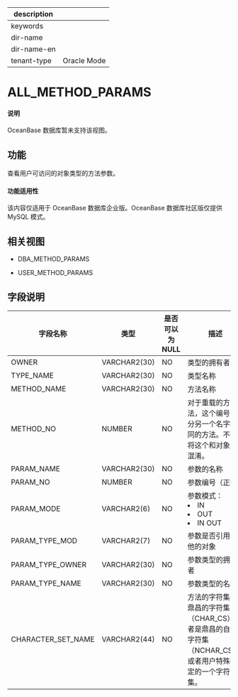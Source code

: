 |description||
|---|---|
|keywords||
|dir-name||
|dir-name-en||
|tenant-type|Oracle Mode|

# ALL_METHOD_PARAMS 


  <main id="notice" type='explain'>
    <h4>说明</h4>
    <p>OceanBase 数据库暂未支持该视图。</p>
  </main>

## 功能 


查看用户可访问的对象类型的方法参数。

  <main id="notice" >
    <h4>功能适用性</h4>
    <p>该内容仅适用于 OceanBase 数据库企业版。OceanBase 数据库社区版仅提供 MySQL 模式。</p>
  </main>

## 相关视图 


* DBA_METHOD_PARAMS

  

* USER_METHOD_PARAMS

  




字段说明 
-------------



|      **字段名称**      |    **类型**    | **是否可以为 NULL** |                                                                                **描述**                                                                                |
|--------------------|--------------|----------------|----------------------------------------------------------------------------------------------------------------------------------------------------------------------|
| OWNER              | VARCHAR2(30) | NO             | 类型的拥有者                                                                            |
| TYPE_NAME          | VARCHAR2(30) | NO             | 类型名称                                                                              |
| METHOD_NAME        | VARCHAR2(30) | NO             | 方法名称                                                                              |
| METHOD_NO          | NUMBER       | NO             | 对于重载的方法，这个编号区分另一个名字相同的方法。不要将这个和对象 ID 混淆。                                          |
| PARAM_NAME         | VARCHAR2(30) | NO             | 参数的名称                                                                             |
| PARAM_NO           | NUMBER       | NO             | 参数编号（正数）                                                                          |
| PARAM_MODE         | VARCHAR2(6)  | NO             | 参数模式： <li> IN   <li> OUT   <li> IN OUT    |
| PARAM_TYPE_MOD     | VARCHAR2(7)  | NO             | 参数是否引用其他的对象                                                                       |
| PARAM_TYPE_OWNER   | VARCHAR2(30) | NO             | 参数类型的拥有者                                                                          |
| PARAM_TYPE_NAME    | VARCHAR2(30) | NO             | 参数类型的名称                                                                           |
| CHARACTER_SET_NAME | VARCHAR2(44) | NO             | 方法的字符集是鼎昌的字符集（CHAR_CS）或者是鼎昌的自然字符集（NCHAR_CS），或者用户特殊指定的一个字符集。                       |



